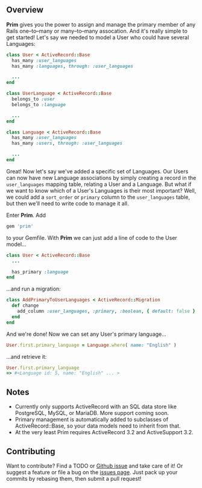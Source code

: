 Overview
--------

__Prim__ gives you the power to assign and manage the primary member of any Rails one–to–many or many–to–many assocation. And it's really simple to get started! Let's say we needed to model a User who could have several Languages:

```ruby
class User < ActiveRecord::Base
  has_many :user_languages
  has_many :languages, through: :user_languages

  ...
end
```

```ruby
class UserLanguage < ActiveRecord::Base
  belongs_to :user
  belongs_to :language

  ...
end
```

```ruby
class Language < ActiveRecord::Base
  has_many :user_languages
  has_many :users, through: :user_languages

  ...
end
```

Great! Now let's say we've added a specific set of Languages. Our Users can now have new Language associations by simply creating a record in the `user_languages` mapping table, relating a User and a Language. But what if we want to know which of a User's Languages is their most important? Well, we could add a `sort_order` or `primary` column to the `user_languages` table, but then we'll need to write code to manage it all.

Enter __Prim__. Add

```ruby
gem 'prim'
```

to your Gemfile. With __Prim__ we can just add a line of code to the User model...

```ruby
class User < ActiveRecord::Base
  ...

  has_primary :language
end
```

...and run a migration:

```ruby
class AddPrimaryToUserLanguages < ActiveRecord::Migration
  def change
    add_column :user_languages, :primary, :boolean, { default: false }
  end
end
```

And we're done! Now we can set any User's primary language...

```ruby
User.first.primary_language = Language.where( name: "English" )
```

...and retrieve it:

```ruby
User.first.primary_language
=> #<Language id: 5, name: "English" ... >
```


Notes
-----

* Currently only supports ActiveRecord with an SQL data store like PostgreSQL, MySQL, or MariaDB. More support coming soon.
* Primary management is automatically added to subclasses of ActiveRecord::Base, so your data models need to inherit from that.
* At the very least Prim requires ActiveRecord 3.2 and ActiveSupport 3.2.


Contributing
------------

Want to contribute? Find a TODO or [Github issue](https://github.com/OrcaHealth/prim/issues) and take care of it! Or suggest a feature or file a bug on the [issues page](https://github.com/OrcaHealth/prim/issues). Just pack up your commits by rebasing them, then submit a pull request!

